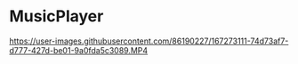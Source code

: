 # MusicPlayer

https://user-images.githubusercontent.com/86190227/167273111-74d73af7-d777-427d-be01-9a0fda5c3089.MP4

